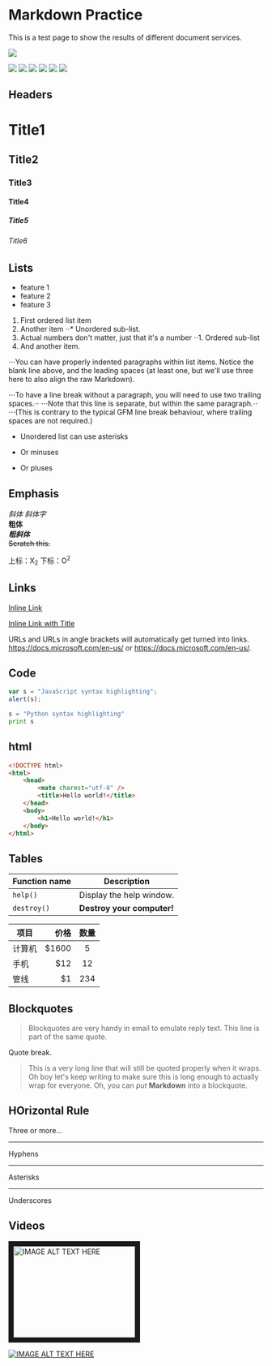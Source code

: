 # Markdown Practice

This is a test page to show the results of different document services.

![](https://regmedia.co.uk/2013/11/13/visual_studio.jpg?x=1200&y=794)

![](https://img.shields.io/github/stars/pandao/editor.md.svg) ![](https://img.shields.io/github/forks/pandao/editor.md.svg) ![](https://img.shields.io/github/tag/pandao/editor.md.svg) ![](https://img.shields.io/github/release/pandao/editor.md.svg) ![](https://img.shields.io/github/issues/pandao/editor.md.svg) ![](https://img.shields.io/bower/v/editor.md.svg)

## Headers
# Title1
## Title2
### Title3
#### Title4
##### Title5
###### Title6

## Lists
- feature 1
- feature 2
- feature 3

1. First ordered list item
2. Another item
⋅⋅* Unordered sub-list. 
1. Actual numbers don't matter, just that it's a number
⋅⋅1. Ordered sub-list
4. And another item.

⋅⋅⋅You can have properly indented paragraphs within list items. Notice the blank line above, and the leading spaces (at least one, but we'll use three here to also align the raw Markdown).

⋅⋅⋅To have a line break without a paragraph, you will need to use two trailing spaces.⋅⋅
⋅⋅⋅Note that this line is separate, but within the same paragraph.⋅⋅
⋅⋅⋅(This is contrary to the typical GFM line break behaviour, where trailing spaces are not required.)

* Unordered list can use asterisks
- Or minuses
+ Or pluses

## Emphasis
*斜体* _斜体字_  
**粗体**   
***粗斜体***  
~~Scratch this.~~

上标：X<sub>2</sub>  下标：O<sup>2</sup>


## Links
[Inline Link](https://docs.microsoft.com/en-us/)  

[Inline Link with Title](https://docs.microsoft.com/en-us "Docs")  

URLs and URLs in angle brackets will automatically get turned into links. 
https://docs.microsoft.com/en-us/ or <https://docs.microsoft.com/en-us/>.

## Code 

```javascript
var s = "JavaScript syntax highlighting";
alert(s);
```
 
```python
s = "Python syntax highlighting"
print s
```
## html

```html
<!DOCTYPE html>
<html>
    <head>
        <mate charest="utf-8" />
        <title>Hello world!</title>
    </head>
    <body>
        <h1>Hello world!</h1>
    </body>
</html>
```

## Tables

| Function name | Description                    |
| ------------- | ------------------------------ |
| `help()`      | Display the help window.       |
| `destroy()`   | **Destroy your computer!**     |

| 项目        | 价格   |  数量  |
| --------   | -----:  | :----:  |
| 计算机      | $1600   |   5     |
| 手机        |   $12   |   12   |
| 管线        |    $1    |  234  |

## Blockquotes
> Blockquotes are very handy in email to emulate reply text.
> This line is part of the same quote.

Quote break.

> This is a very long line that will still be quoted properly when it wraps. Oh boy let's keep writing to make sure this is long enough to actually wrap for everyone. Oh, you can *put* **Markdown** into a blockquote. 

## HOrizontal Rule
Three or more...

---

Hyphens

***

Asterisks

___

Underscores

## Videos
<a href="https://www.youtube.com/watch?v=NepG36wz9H8
" target="_blank"><img src="http://images.anandtech.com/doci/7143/MSFT_logo_png_678x452.png" 
alt="IMAGE ALT TEXT HERE" width="240" height="180" border="10" /></a>

[![IMAGE ALT TEXT HERE](http://images.anandtech.com/doci/7143/MSFT_logo_png_678x452.png)](https://www.youtube.com/watch?v=NepG36wz9H8)

